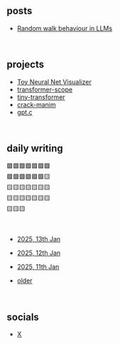 ## posts

- [Random walk behaviour in LLMs](posts/random-walks-by-llm.md)

<br>

## projects

- [Toy Neural Net Visualizer](projects/neuralide.html)
- [transformer-scope](https://github.com/attentionmech/transformer-scope)
- [tiny-transformer](https://github.com/attentionmech/tiny-transformer)
- [crack-manim](https://cracked-org.github.io/crack-manim/)
- [gpt.c](https://github.com/attentionmech/gpt.c)


<br>


## daily writing

🟩🟩🟩🟩🟩🟩🟩  <br>
🟩🟩🟩🟩🟩🟩🟨  <br>
🟨🟨🟨🟨🟨🟨🟨  <br>
🟨🟨🟨🟨🟨🟨🟨  <br>
🟨🟨🟨  <br>

<br>

- [2025, 13th Jan](2025/0113.md)

- [2025, 12th Jan](2025/0112.md)

- [2025, 11th Jan](2025/0111.md)

- [older](https://github.com/attentionmech/ammusings/tree/main/2025)

<br>

## socials

- [X](https://x.com/attentionmech)

